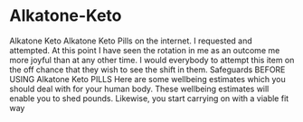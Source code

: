 # Alkatone-Keto
Alkatone Keto Alkatone Keto Pills on the internet. I requested and attempted. At this point I have seen the rotation in me as an outcome me more joyful than at any other time. I would everybody to attempt this item on the off chance that they wish to see the shift in them. Safeguards BEFORE USING Alkatone Keto PILLS Here are some wellbeing estimates which you should deal with for your human body. These wellbeing estimates will enable you to shed pounds. Likewise, you start carrying on with a viable fit way 
